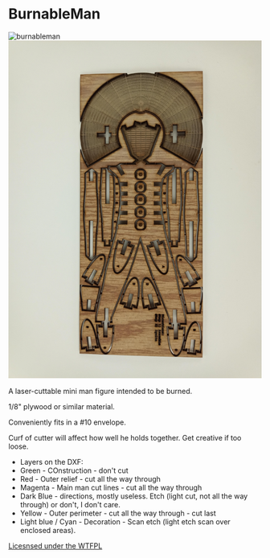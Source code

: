 # BurnableMan

![burnableman](./BurnableMan-v2Final-assembled.jpg)
![burnableman-cardmode](./BurnableMan-v2Final-unassembled.jpg)

A laser-cuttable mini man figure intended to be burned.

1/8" plywood or similar material.

Conveniently fits in a #10 envelope.

Curf of cutter will affect how well he holds together.  Get creative if too loose.

- Layers on the DXF:
- Green - COnstruction - don't cut
- Red - Outer relief - cut all the way through
- Magenta - Main man cut lines - cut all the way through
- Dark Blue - directions, mostly useless.  Etch (light cut, not all the way through) or don't, I don't care.
- Yellow - Outer perimeter - cut all the way through - cut last
- Light blue / Cyan - Decoration - Scan etch (light etch scan over enclosed areas).

[Licesnsed under the WTFPL](http://www.wtfpl.net/about/)

